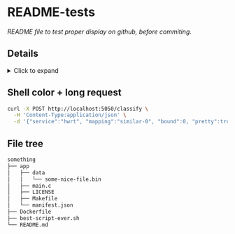 # README-tests

*README file to test proper display on github, before commiting.*


## Details

<details>

<summary>Click to expand</summary>

```json
[
  {
    "works?": 123,
    "hello": "yes",
  }
]
```

</details>


## Shell color + long request

```sh
curl -X POST http://localhost:5050/classify \
  -H 'Content-Type:application/json' \
  -d '{"service":"hwrt", "mapping":"similar-0", "bound":0, "pretty":true, "strokes":[[{"x":50,"y":60,"time":0},{"x":55,"y":65,"time":10}],[{"x":60,"y":70,"time":80}]]}'
```


## File tree

```bash
something
├── app
│   ├── data
│   │   └── some-nice-file.bin
│   ├── main.c
│   ├── LICENSE
│   ├── Makefile
│   └── manifest.json
├── Dockerfile
├── best-script-ever.sh
└── README.md
```
